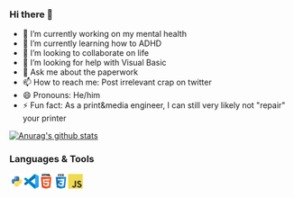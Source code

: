 ### Hi there 👋

- 🔭 I’m currently working on my mental health
- 🌱 I’m currently learning how to ADHD
- 👯 I’m looking to collaborate on life
- 🤔 I’m looking for help with Visual Basic
- 💬 Ask me about the paperwork
- 📫 How to reach me: Post irrelevant crap on twitter
- 😄 Pronouns: He/him
- ⚡ Fun fact: As a print&media engineer, I can still very likely not "repair" your printer

[![Anurag's github stats](https://github-readme-stats.vercel.app/api?username=aboomination)](https://github.com/aboomination/github-readme-stats)

### Languages & Tools
<img align="left" alt="Python" width="26px" src="https://raw.githubusercontent.com/github/explore/80688e429a7d4ef2fca1e82350fe8e3517d3494d/topics/python/python.png" />
<img align="left" alt="Visual Studio Code" width="26px" src="https://raw.githubusercontent.com/github/explore/80688e429a7d4ef2fca1e82350fe8e3517d3494d/topics/visual-studio-code/visual-studio-code.png" /> 
<img align="left" alt="HTML5" width="26px" src="https://raw.githubusercontent.com/github/explore/80688e429a7d4ef2fca1e82350fe8e3517d3494d/topics/html/html.png" /><img align="left" alt="CSS3" width="26px" src="https://raw.githubusercontent.com/github/explore/80688e429a7d4ef2fca1e82350fe8e3517d3494d/topics/css/css.png" /><img align="left" alt="JavaScript" width="26px" src="https://raw.githubusercontent.com/github/explore/80688e429a7d4ef2fca1e82350fe8e3517d3494d/topics/javascript/javascript.png" />
